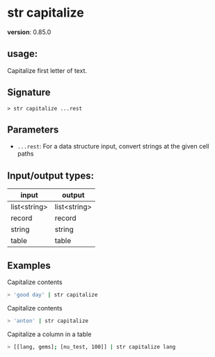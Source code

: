 # str capitalize

**version**: 0.85.0

## **usage**:

Capitalize first letter of text.

## Signature

`> str capitalize ...rest`

## Parameters

- `...rest`: For a data structure input, convert strings at the given cell paths

## Input/output types:

| input          | output         |
| -------------- | -------------- |
| list\<string\> | list\<string\> |
| record         | record         |
| string         | string         |
| table          | table          |

## Examples

Capitalize contents

```bash
> 'good day' | str capitalize
```

Capitalize contents

```bash
> 'anton' | str capitalize
```

Capitalize a column in a table

```bash
> [[lang, gems]; [nu_test, 100]] | str capitalize lang
```
